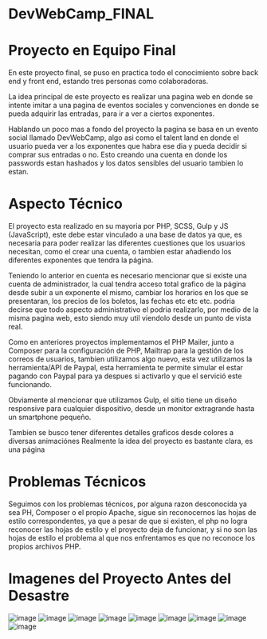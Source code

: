 # DevWebCamp_FINAL

# Proyecto en Equipo Final 
En este proyecto final, se puso en practica todo el conocimiento sobre back end y front end, estando tres personas como colaboradoras.

La idea principal de este proyecto es realizar una pagina web en donde se intente imitar a una pagina de eventos sociales y convenciones
en donde se pueda adquirir las entradas, para ir a ver a ciertos exponentes.

Hablando un poco mas a fondo del proyecto la pagina se basa en un evento social llamado DevWebCamp, algo asi como el talent land 
en donde el usuario pueda ver a los exponentes que habra ese dia y pueda decidir si comprar sus entradas o no. Esto creando una cuenta 
en donde los passwords estan hashados y los datos sensibles del usuario tambien lo estan.

# Aspecto Técnico
El proyecto esta realizado en su mayoria por PHP, SCSS, Gulp y JS (JavaScript), este debe estar vinculado a una base de datos ya que, es
necesaria para poder realizar las diferentes cuestiones que los usuarios necesitan, como el crear una cuenta, o tambien estar añadiendo 
los diferentes exponentes que tendra la página.

Teniendo lo anterior en cuenta es necesario mencionar que si existe una cuenta de administrador, la cual tendra acceso total grafico de la página
desde subir a un exponente el mismo, cambiar los horarios en los que se presentaran, los precios de los boletos, las fechas etc etc etc.
podria decirse que todo aspecto administrativo el podria realizarlo, por medio de la misma pagina web, esto siendo muy util viendolo desde un punto
de vista real.

Como en anteriores proyectos implementamos el PHP Mailer, junto a Composer para la configuración de PHP, Mailtrap para la gestión de los correos de 
usuarios, tambien utilizamos algo nuevo, esta vez utilizamos la herramienta/API de Paypal, esta herramienta te permite simular el estar pagando con Paypal
para ya despues si activarlo y que el servició este funcionando.

Obviamente al mencionar que utilizamos Gulp, el sitio tiene un diseño responsive para cualquier dispositivo, desde un monitor extragrande hasta un smartphone pequeño.

Tambien se busco tener diferentes detalles graficos desde colores a diversas animaciónes 
Realmente la idea del proyecto es bastante clara, es una página 

# Problemas Técnicos 

Seguimos con los problemas técnicos, por alguna razon desconocida ya sea PH, Composer o el propio Apache, sigue sin reconocernos las hojas de estilo correspondentes, ya que a pesar de que si existen, el php no logra reconocer las hojas de estilo y el proyecto deja de funcionar, y si no son las hojas de estilo el problema al que nos enfrentamos es que no reconoce los propios archivos PHP.

# Imagenes del Proyecto Antes del Desastre 
![image](https://user-images.githubusercontent.com/111943639/205960146-9eefe1ef-a803-42a6-8bb8-8e9ae3cc9455.png)
![image](https://user-images.githubusercontent.com/111943639/205960284-f01c9b8d-e642-4157-a385-87f6d943092f.png)
![image](https://user-images.githubusercontent.com/111943639/205961928-68175335-e011-49e6-9d84-0a65d78b47ff.png)
![image](https://user-images.githubusercontent.com/111943639/205962637-980b415a-f986-4611-b839-6bb5450c7e53.png)
![image](https://user-images.githubusercontent.com/111943639/205966890-a12dca6b-eb42-46f9-800c-bee18fd6f464.png)
![image](https://user-images.githubusercontent.com/111943639/205966973-f6679e1c-7bce-4dcd-86c8-bc9bd648b5b8.png)
![image](https://user-images.githubusercontent.com/111943639/205967032-e0c9595e-7c2c-4018-ac35-708bacdb5c33.png)
![image](https://user-images.githubusercontent.com/111943639/205967401-7c80765b-91b1-4bae-9e22-8ed589ec2568.png)
![image](https://user-images.githubusercontent.com/111943639/205967446-e3dc4770-fdb4-4c39-ae94-1df3ae08f297.png)



